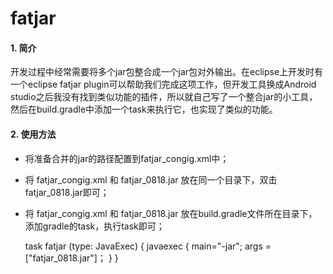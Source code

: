 # fatjar
#### 1. 简介 

开发过程中经常需要将多个jar包整合成一个jar包对外输出。在eclipse上开发时有一个eclipse fatjar plugin可以帮助我们完成这项工作，但开发工具换成Android studio之后我没有找到类似功能的插件，所以就自己写了一个整合jar的小工具，然后在build.gradle中添加一个task来执行它，也实现了类似的功能。

#### 2. 使用方法 

* 将准备合并的jar的路径配置到fatjar_congig.xml中；
* 将 fatjar_congig.xml 和 fatjar_0818.jar 放在同一个目录下，双击fatjar_0818.jar即可；
* 将 fatjar_congig.xml 和 fatjar_0818.jar 放在build.gradle文件所在目录下，添加gradle的task，执行task即可；

    task fatjar (type: JavaExec) {
        javaexec {
            main="-jar";
            args = ["fatjar_0818.jar"]；
        }
    }
